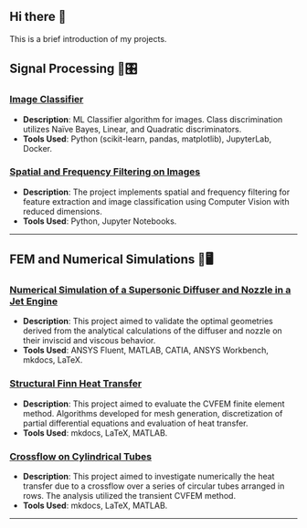 ## Hi there 👋

This is a brief introduction of my projects.
<!--
**luso-torres/luso-torres** is a ✨ _special_ ✨ repository because its `README.md` (this file) appears on your GitHub profile.

Here are some ideas to get you started:

- 🔭 I’m currently working on ...
- 🌱 I’m currently learning ...
- 👯 I’m looking to collaborate on ...
- 🤔 I’m looking for help with ...
- 💬 Ask me about ...
- 📫 How to reach me: ...
- 😄 Pronouns: ...
- ⚡ Fun fact: ...
-->

<!--`## Personal and Academic Projects`-->
## Signal Processing 📡🎛️
### [Image Classifier](https://github.com/luso-torres/imageProcessing)
- **Description**: ML Classifier algorithm for images. Class discrimination utilizes Naïve Bayes, Linear, and Quadratic discriminators.
- **Tools Used**: Python (scikit-learn, pandas, matplotlib), JupyterLab, Docker.

### [Spatial and Frequency Filtering on Images](https://github.com/luso-torres/spatial-frequency-filtering)
- **Description**: The project implements spatial and frequency filtering for feature extraction and image classification using Computer Vision with reduced dimensions.
- **Tools Used**: Python, Jupyter Notebooks.

---
## FEM and Numerical Simulations 📐🖥️
### [Numerical Simulation of a Supersonic Diffuser and Nozzle in a Jet Engine](https://github.com/luso-torres/supersonic-flow)
- **Description**: This project aimed to validate the optimal geometries derived from the analytical calculations of the diffuser and nozzle on their inviscid and viscous behavior.
- **Tools Used**: ANSYS Fluent, MATLAB, CATIA, ANSYS Workbench, mkdocs, LaTeX.


### [Structural Finn Heat Transfer](https://github.com/luso-torres/HeatTransfer)
- **Description**: This project aimed to evaluate the CVFEM finite element method. Algorithms developed for mesh generation, discretization of partial differential equations and evaluation of heat transfer.
- **Tools Used**: mkdocs, LaTeX, MATLAB.


### [Crossflow on Cylindrical Tubes](https://github.com/luso-torres/HeatConvection)
- **Description**: This project aimed to investigate numerically the heat transfer due to a crossflow over a series of circular tubes arranged in rows. The analysis utilized the transient CVFEM method.
- **Tools Used**: mkdocs, LaTeX, MATLAB.

---


